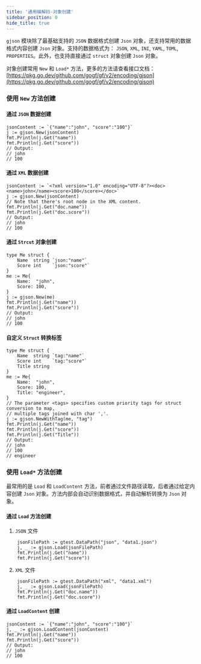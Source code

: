 ```yaml
---
title: '通用编解码-对象创建'
sidebar_position: 0
hide_title: true
---
```


`gjson` 模块除了最基础支持的 `JSON` 数据格式创建 `Json` 对象，还支持常用的数据格式内容创建 `Json` 对象。支持的数据格式为： `JSON`, `XML`, `INI`, `YAML`, `TOML`, `PROPERTIES`。此外，也支持直接通过 `struct` 对象创建 `Json` 对象。

对象创建常用 `New` 和 `Load*` 方法，更多的方法请查看接口文档： [https://pkg.go.dev/github.com/gogf/gf/v2/encoding/gjson](https://pkg.go.dev/github.com/gogf/gf/v2/encoding/gjson)

### 使用 `New` 方法创建

#### 通过 `JSON` 数据创建

```
jsonContent := `{"name":"john", "score":"100"}`
j := gjson.New(jsonContent)
fmt.Println(j.Get("name"))
fmt.Println(j.Get("score"))
// Output:
// john
// 100
```

#### 通过 `XML` 数据创建

```
jsonContent := `<?xml version="1.0" encoding="UTF-8"?><doc><name>john</name><score>100</score></doc>`
j := gjson.New(jsonContent)
// Note that there's root node in the XML content.
fmt.Println(j.Get("doc.name"))
fmt.Println(j.Get("doc.score"))
// Output:
// john
// 100
```

#### 通过 `Strcut` 对象创建

```
type Me struct {
    Name  string `json:"name"`
    Score int    `json:"score"`
}
me := Me{
    Name:  "john",
    Score: 100,
}
j := gjson.New(me)
fmt.Println(j.Get("name"))
fmt.Println(j.Get("score"))
// Output:
// john
// 100
```

#### 自定义 `Struct` 转换标签

```
type Me struct {
    Name  string `tag:"name"`
    Score int    `tag:"score"`
    Title string
}
me := Me{
    Name:  "john",
    Score: 100,
    Title: "engineer",
}
// The parameter <tags> specifies custom priority tags for struct conversion to map,
// multiple tags joined with char ','.
j := gjson.NewWithTag(me, "tag")
fmt.Println(j.Get("name"))
fmt.Println(j.Get("score"))
fmt.Println(j.Get("Title"))
// Output:
// john
// 100
// engineer
```

### 使用 `Load*` 方法创建

最常用的是 `Load` 和 `LoadContent` 方法，前者通过文件路径读取，后者通过给定内容创建 `Json` 对象。方法内部会自动识别数据格式，并自动解析转换为 `Json` 对象。

#### 通过 `Load` 方法创建

1. `JSON` 文件









```
    jsonFilePath := gtest.DataPath("json", "data1.json")
    j, _ := gjson.Load(jsonFilePath)
    fmt.Println(j.Get("name"))
    fmt.Println(j.Get("score"))
```

2. `XML` 文件









```
    jsonFilePath := gtest.DataPath("xml", "data1.xml")
    j, _ := gjson.Load(jsonFilePath)
    fmt.Println(j.Get("doc.name"))
    fmt.Println(j.Get("doc.score"))
```


#### 通过 `LoadContent` 创建

```
jsonContent := `{"name":"john", "score":"100"}`
j, _ := gjson.LoadContent(jsonContent)
fmt.Println(j.Get("name"))
fmt.Println(j.Get("score"))
// Output:
// john
// 100
```
